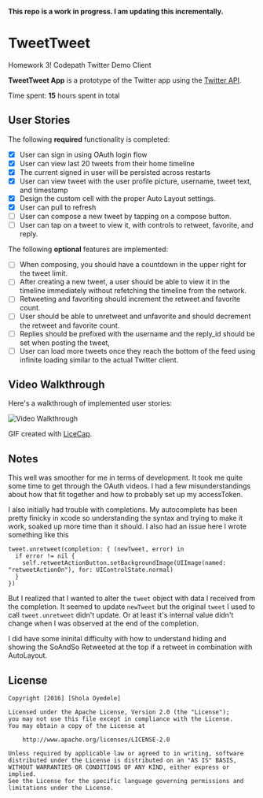 **This repo is a work in progress. I am updating this incrementally.** 

# TweetTweet
Homework 3! Codepath Twitter Demo Client

**TweetTweet App** is a prototype of the Twitter app using the [Twitter API](https://dev.twitter.com/overview/api).

Time spent: **15** hours spent in total

## User Stories

The following **required** functionality is completed:

- [x] User can sign in using OAuth login flow
- [x] User can view last 20 tweets from their home timeline
- [x] The current signed in user will be persisted across restarts
- [x] User can view tweet with the user profile picture, username, tweet text, and timestamp
- [x] Design the custom cell with the proper Auto Layout settings. 
- [x] User can pull to refresh
- [ ] User can compose a new tweet by tapping on a compose button.
- [ ] User can tap on a tweet to view it, with controls to retweet, favorite, and reply.

The following **optional** features are implemented:

- [ ] When composing, you should have a countdown in the upper right for the tweet limit.
- [ ] After creating a new tweet, a user should be able to view it in the timeline immediately without refetching the timeline from the network.
- [ ] Retweeting and favoriting should increment the retweet and favorite count.
- [ ] User should be able to unretweet and unfavorite and should decrement the retweet and favorite count.
- [ ] Replies should be prefixed with the username and the reply_id should be set when posting the tweet,
- [ ] User can load more tweets once they reach the bottom of the feed using infinite loading similar to the actual Twitter client.

## Video Walkthrough 

Here's a walkthrough of implemented user stories:

![Video Walkthrough](tweet.gif)

GIF created with [LiceCap](http://www.cockos.com/licecap/).

## Notes

This well was smoother for me in terms of development. It took me quite some time to get through the OAuth videos. I had a few misunderstandings about how that fit together and how to probably set up my accessToken.

I also initially had trouble with completions. My autocomplete has been pretty finicky in xcode so understanding the syntax and trying to make it work, soaked up more time than it should. I also had an issue here I wrote something like this
```
tweet.unretweet(completion: { (newTweet, error) in
  if error != nil {
    self.retweetActionButton.setBackgroundImage(UIImage(named: "retweetActionOn"), for: UIControlState.normal)
  }
})
```
But I realized that I wanted to alter the `tweet` object with data I received from the completion. It seemed to update `newTweet` but the original `tweet` I used to call `tweet.unretweet` didn't update. Or at least it's internal value didn't change when I was observed at the end of the completion.

I did have some ininital difficulty with how to understand hiding and showing the SoAndSo Retweeted at the top if a retweet in combination with AutoLayout. 


## License

    Copyright [2016] [Shola Oyedele]

    Licensed under the Apache License, Version 2.0 (the "License");
    you may not use this file except in compliance with the License.
    You may obtain a copy of the License at

        http://www.apache.org/licenses/LICENSE-2.0

    Unless required by applicable law or agreed to in writing, software
    distributed under the License is distributed on an "AS IS" BASIS,
    WITHOUT WARRANTIES OR CONDITIONS OF ANY KIND, either express or implied.
    See the License for the specific language governing permissions and
    limitations under the License.
    
    

